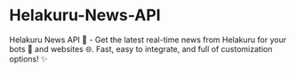 # Helakuru-News-API
Helakuru News API 🚀 - Get the latest real-time news from Helakuru for your bots 🤖 and websites 🌐. Fast, easy to integrate, and full of customization options! ✨
